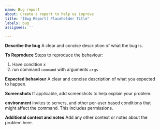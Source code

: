 ```yaml
---
name: Bug report
about: Create a report to help us improve
title: "[Bug Report] Placeholder Title"
labels: bug
assignees: ''

---
```


**Describe the bug**
A clear and concise description of what the bug is.

**To Reproduce**
Steps to reproduce the behaviour:
1. Have condition x
2. run command `command` with arguments `args`

**Expected behaviour**
A clear and concise description of what you expected to happen.

**Screenshots**
If applicable, add screenshots to help explain your problem.

**environment**
invites to servers, and other per-user based conditions that might affect the command. This includes permissions.


**Additional context and notes**
Add any other context or notes about the problem here.
